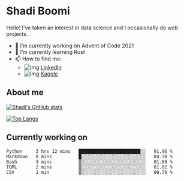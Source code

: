 # Shadi Boomi

Hello! I've taken an interest in data science and I occasionally do web projects.

- 🔭 I’m currently working on Advent of Code 2021
- 🌱 I’m currently learning Rust
- 📫 How to find me: 
  - ![img](https://www.linkedin.com/favicon.ico) [LinkedIn](https://www.linkedin.com/in/shadiboomi/)
  - ![img](https://www.kaggle.com/static/images/favicon.ico) [Kaggle](https://www.kaggle.com/sboomi)

##  About me

[![Shadi's GitHub stats](https://github-readme-stats.vercel.app/api?username=sboomi&show_icons=true&theme=radical)](https://github.com/anuraghazra/github-readme-stats)

[![Top Langs](https://github-readme-stats.vercel.app/api/top-langs/?username=sboomi&layout=compact&theme=default)](https://github.com/anuraghazra/github-readme-stats)

## Currently working on

<!--START_SECTION:waka-->
```text
Python     3 hrs 12 mins   ███████████████████████░░   91.96 % 
Markdown   8 mins          █░░░░░░░░░░░░░░░░░░░░░░░░   04.30 % 
Bash       3 mins          ▒░░░░░░░░░░░░░░░░░░░░░░░░   01.50 % 
TOML       2 mins          ▒░░░░░░░░░░░░░░░░░░░░░░░░   01.02 % 
CSV        1 min           ▒░░░░░░░░░░░░░░░░░░░░░░░░   00.79 % 
```
<!--END_SECTION:waka-->
